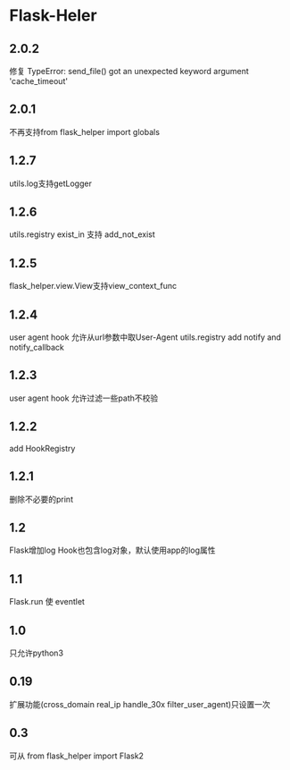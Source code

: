 # Flask-Heler

## 2.0.2
修复
TypeError: send_file() got an unexpected keyword argument 'cache_timeout'

## 2.0.1
不再支持from flask_helper import globals

## 1.2.7
utils.log支持getLogger

## 1.2.6
utils.registry exist_in 支持 add_not_exist

## 1.2.5
flask_helper.view.View支持view_context_func

## 1.2.4
user agent hook 允许从url参数中取User-Agent
utils.registry add notify and notify_callback

## 1.2.3
user agent hook 允许过滤一些path不校验

## 1.2.2
add HookRegistry

## 1.2.1
删除不必要的print

## 1.2
Flask增加log
Hook也包含log对象，默认使用app的log属性

## 1.1
Flask.run 使 eventlet

## 1.0
只允许python3

## 0.19
扩展功能(cross_domain real_ip handle_30x filter_user_agent)只设置一次

## 0.3
可从 from flask_helper import Flask2 